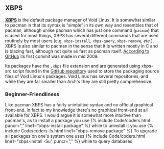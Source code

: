 ## XBPS
[**XBPS**](https://wiki.voidlinux.eu/XBPS) is the default package manager of Void Linux. It is somewhat similar to pacman in that its syntax is &ldquo;simple&rdquo; in its own way and resembles that of pacman, although unlike pacman which has just one command (`pacman`) that is used for most things, XBPS has several different commands that are used routinely by most users (e.g. `xbps-install`, `xbps-query`, `xbps-remove`, *etc.*). XBPS is also similar to pacman in the sense that it is written mostly in C and is blazing fast, although not quite as fast as pacman itself. [According to GitHub](https://github.com/voidlinux/xbps/graphs/contributors) its first commit was made in mid 2009. 

Its packages have the `.xbps` file extension and are generated using xbps-src script found in the [GitHub repository](https://raw.githubusercontent.com/voidlinux/void-packages/master/xbps-src) used to store the packaging source files of Void Linux's packages. Void Linux has several repositories, and while they are far smaller than Arch's they are still pretty comprehensive. 

### Beginner-Friendliness
Like pacman XBPS has a fairly unintuitive syntax and no official graphical front-end. In fact to my knowledge there's no graphical front-end at all available for XBPS. I would argue it is somewhat more intuitive than pacman's, as to install a package you use {% include Code/coders.html puncr="," line1="xbps-install package" %} while to uninstall it you use {% include Code/coders-fs.html line1="xbps-remove package" %} To upgrade all packages on one's system one uses {% include Code/coders.html line1="xbps-install -Su" puncr="," %} while to query databases
